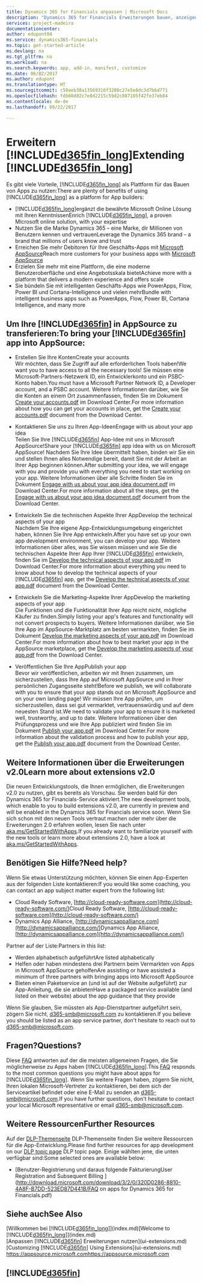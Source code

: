 ```yaml
---
title: Dynamics 365 for Financials anpassen | Microsoft Docs
description: "Dynamics 365 for Financials Erweiterungen bauen, anzeigen und fördern."
services: project-madeira
documentationcenter: 
author: edupont04
ms.service: dynamics365-financials
ms.topic: get-started-article
ms.devlang: na
ms.tgt_pltfrm: na
ms.workload: na
ms.search.keywords: app, add-in, manifest, customize
ms.date: 06/02/2017
ms.author: edupont
ms.translationtype: HT
ms.sourcegitcommit: c50aeb38a13569316f3208c27e5e8dc3d7b6d771
ms.openlocfilehash: fdb60d82c7e8d2215c59d2c087105f42fe37eb84
ms.contentlocale: de-de
ms.lasthandoff: 09/22/2017

---
```

# <a name="extending-included365finlongincludesd365finlongmdmd"></a><span data-ttu-id="d015c-103">Erweitern [!INCLUDE[d365fin_long](includes/d365fin_long_md.md)]</span><span class="sxs-lookup"><span data-stu-id="d015c-103">Extending [!INCLUDE[d365fin_long](includes/d365fin_long_md.md)]</span></span>
<span data-ttu-id="d015c-104">Es gibt viele Vorteile, [!INCLUDE[d365fin_long](includes/d365fin_long_md.md)] als Plattform für das Bauen von Apps zu nutzen:</span><span class="sxs-lookup"><span data-stu-id="d015c-104">There are plenty of benefits of using [!INCLUDE[d365fin_long](includes/d365fin_long_md.md)] as a platform for App builders:</span></span>

* <span data-ttu-id="d015c-105">[!INCLUDE[d365fin_long](includes/d365fin_long_md.md)]ergänzt die bewährte Microsoft Online Lösung mit Ihren Kenntnissen</span><span class="sxs-lookup"><span data-stu-id="d015c-105">Enrich [!INCLUDE[d365fin_long](includes/d365fin_long_md.md)], a proven Microsoft online solution, with your expertise</span></span>  
* <span data-ttu-id="d015c-106">Nutzen Sie die Marke Dynamics 365 – eine Marke, dir Millionen von Benutzern kennen und vertrauen</span><span class="sxs-lookup"><span data-stu-id="d015c-106">Leverage the Dynamics 365 brand – a brand that millions of users know and trust</span></span>  
* <span data-ttu-id="d015c-107">Erreichen Sie mehr Debitoren für Ihre Geschäfts-Apps mit [Microsoft AppSource](https://appsource.microsoft.com/)</span><span class="sxs-lookup"><span data-stu-id="d015c-107">Reach more customers for your business apps with [Microsoft AppSource](https://appsource.microsoft.com/)</span></span>  
* <span data-ttu-id="d015c-108">Erzielen Sie mehr mit eine Plattform, die eine moderne Benutzeroberfläche und eine Angebotsskala bietet</span><span class="sxs-lookup"><span data-stu-id="d015c-108">Achieve more with a platform that delivers a modern experience and offers scale</span></span>  
* <span data-ttu-id="d015c-109">Sie bündeln Sie mit intelligenten Geschäfts-Apps wie PowerApps, Flow, Power BI und Cortana-Intelligence und vielen mehr</span><span class="sxs-lookup"><span data-stu-id="d015c-109">Bundle with intelligent business apps such as PowerApps, Flow, Power BI, Cortana Intelligence, and many more</span></span>  

## <a name="to-bring-your-included365finincludesd365finmdmd-app-into-appsource"></a><span data-ttu-id="d015c-110">Um Ihre [!INCLUDE[d365fin](includes/d365fin_md.md)] in AppSource zu transferieren:</span><span class="sxs-lookup"><span data-stu-id="d015c-110">To bring your [!INCLUDE[d365fin](includes/d365fin_md.md)] app into AppSource:</span></span>
+ <span data-ttu-id="d015c-111">Erstellen Sie Ihre Konten</span><span class="sxs-lookup"><span data-stu-id="d015c-111">Create your accounts</span></span>  
<span data-ttu-id="d015c-112">Wir möchten, dass Sie Zugriff auf alle erforderlichen Tools haben!</span><span class="sxs-lookup"><span data-stu-id="d015c-112">We want you to have access to all the necessary tools!</span></span> <span data-ttu-id="d015c-113">Sie müssen eine Microsoft-Partners-Netzwerk ID, ein Entwicklerkonto und ein PSBC-Konto haben.</span><span class="sxs-lookup"><span data-stu-id="d015c-113">You must have a Microsoft Partner Network ID, a Developer account, and a PSBC account.</span></span>
<span data-ttu-id="d015c-114">Weitere Informationen darüber, wie Sie die Konten an einem Ort zusammenfassen, finden Sie im Dokument [Create your accounts.pdf](https://go.microsoft.com/fwlink/?linkid=841514) im Download Center.</span><span class="sxs-lookup"><span data-stu-id="d015c-114">For more information about how you can get your accounts in place, get the [Create your accounts.pdf](https://go.microsoft.com/fwlink/?linkid=841514) document from the Download Center.</span></span>

+ <span data-ttu-id="d015c-115">Kontaktieren Sie uns zu Ihren App-Ideen</span><span class="sxs-lookup"><span data-stu-id="d015c-115">Engage with us about your app idea</span></span>  
<span data-ttu-id="d015c-116">Teilen Sie Ihre [!INCLUDE[d365fin](includes/d365fin_md.md)] App-Idee mit uns in Microsoft AppSource!</span><span class="sxs-lookup"><span data-stu-id="d015c-116">Share your [!INCLUDE[d365fin](includes/d365fin_md.md)] app idea with us on Microsoft AppSource!</span></span> <span data-ttu-id="d015c-117">Nachdem Sie Ihre Idee übermittelt haben, binden wir Sie ein und stellen Ihnen alles Notwendige bereit, damit Sie mit der Arbeit an Ihrer App beginnen können.</span><span class="sxs-lookup"><span data-stu-id="d015c-117">After submitting your idea, we will engage with you and provide you with everything you need to start working on your app.</span></span>
<span data-ttu-id="d015c-118">Weitere Informationen über alle Schritte finden Sie im Dokument [Engage with us about your app idea document.pdf](https://go.microsoft.com/fwlink/?linkid=841515) im Download Center.</span><span class="sxs-lookup"><span data-stu-id="d015c-118">For more information about all the steps, get the [Engage with us about your app idea document.pdf](https://go.microsoft.com/fwlink/?linkid=841515) document from the Download Center.</span></span>

+ <span data-ttu-id="d015c-119">Entwickeln Sie die technischen Aspekte Ihrer App</span><span class="sxs-lookup"><span data-stu-id="d015c-119">Develop the technical aspects of your app</span></span>    
<span data-ttu-id="d015c-120">Nachdem Sie Ihre eigene App-Entwicklungsumgebung eingerichtet haben, können Sie Ihre App entwickeln.</span><span class="sxs-lookup"><span data-stu-id="d015c-120">After you have set up your own app development environment, you can develop your app.</span></span>
<span data-ttu-id="d015c-121">Weitere Informationen über alles, was Sie wissen müssen und wie Sie die technischen Aspekte Ihrer App Ihrer [!INCLUDE[d365fin](includes/d365fin_md.md)] entwickeln, finden Sie im [Develop the technical aspects of your app.pdf](https://go.microsoft.com/fwlink/?linkid=841516) im Download Center.</span><span class="sxs-lookup"><span data-stu-id="d015c-121">For more information about everything you need to know about how to develop the technical aspects of your [!INCLUDE[d365fin](includes/d365fin_md.md)] app, get the [Develop the technical aspects of your app.pdf](https://go.microsoft.com/fwlink/?linkid=841516) document from the Download Center.</span></span>

+ <span data-ttu-id="d015c-122">Entwickeln Sie die Marketing-Aspekte Ihrer App</span><span class="sxs-lookup"><span data-stu-id="d015c-122">Develop the marketing aspects of your app</span></span>  
<span data-ttu-id="d015c-123">Die Funktionen und die Funktionalität Ihrer App reicht nicht, mögliche Käufer zu finden.</span><span class="sxs-lookup"><span data-stu-id="d015c-123">Simply listing your app's features and functionality will not convert prospects to buyers.</span></span> <span data-ttu-id="d015c-124">Weitere Informationen darüber, wie Sie Ihre App im AppSource-Marktplatz am besten vermarkten, finden Sie im Dokument [Develop the marketing aspects of your app.pdf](https://go.microsoft.com/fwlink/?linkid=841518) im Download Center.</span><span class="sxs-lookup"><span data-stu-id="d015c-124">For more information about how to best market your app in the AppSource marketplace, get the [Develop the marketing aspects of your app.pdf](https://go.microsoft.com/fwlink/?linkid=841518) from the Download Center.</span></span>

+ <span data-ttu-id="d015c-125">Veröffentlichen Sie Ihre App</span><span class="sxs-lookup"><span data-stu-id="d015c-125">Publish your app</span></span>  
<span data-ttu-id="d015c-126">Bevor wir veröffentlichen, arbeiten wir mit Ihnen zusammen, um sicherzustellen, dass Ihre App auf Microsoft AppSource und in Ihrer persönlichen Zugangsseite steht!</span><span class="sxs-lookup"><span data-stu-id="d015c-126">Before we publish, we will collaborate with you to ensure that your app stands out on Microsoft AppSource and on your own landing page!</span></span> <span data-ttu-id="d015c-127">Wir müssen Ihre App prüfen, um sicherzustellen, dass sei gut vermarktet, vertrauenswürdig und auf dem neuesten Stand ist.</span><span class="sxs-lookup"><span data-stu-id="d015c-127">We need to validate your app to ensure it is marketed well, trustworthy, and up to date.</span></span>
<span data-ttu-id="d015c-128">Weitere Informationen über den Prüfungsprozess und wie Ihre App publiziert wird finden Sie im Dokument [Publish your app.pdf](https://go.microsoft.com/fwlink/?linkid=841517) im Download Center.</span><span class="sxs-lookup"><span data-stu-id="d015c-128">For more information about the validation process and how to publish your app, get the [Publish your app.pdf](https://go.microsoft.com/fwlink/?linkid=841517) document from the Download Center.</span></span>

## <a name="learn-more-about-extensions-v20"></a><span data-ttu-id="d015c-129">Weitere Informationen über die Erweiterungen v2.0</span><span class="sxs-lookup"><span data-stu-id="d015c-129">Learn more about extensions v2.0</span></span>
<span data-ttu-id="d015c-130">Die neuen Entwicklungstools, die Ihnen ermöglichen, die Erweiterungen v2.0 zu nutzen, gibt es bereits als Vorschau. Sie werden bald für den Dynamics 365 for Financials-Service aktiviert.</span><span class="sxs-lookup"><span data-stu-id="d015c-130">The new development tools, which enable to you to build extensions v2.0, are currently in preview and will be enabled in the Dynamics 365 for Financials service soon.</span></span> <span data-ttu-id="d015c-131">Wenn Sie sich schon mit den neuen Tools vertraut machen oder mehr über die Erweiterungen 2.0 erfahren wollen, lesen Sie nach unter [aka.ms/GetStartedWithApps](http://aka.ms/GetStartedWithApps).</span><span class="sxs-lookup"><span data-stu-id="d015c-131">If you already want to familiarize yourself with the new tools or learn more about extensions 2.0, have a look at [aka.ms/GetStartedWithApps](http://aka.ms/GetStartedWithApps).</span></span>  

## <a name="need-help"></a><span data-ttu-id="d015c-132">Benötigen Sie Hilfe?</span><span class="sxs-lookup"><span data-stu-id="d015c-132">Need help?</span></span>
<span data-ttu-id="d015c-133">Wenn Sie etwas Unterstützung möchten, können Sie einen App-Experten aus der folgenden Liste kontaktieren:</span><span class="sxs-lookup"><span data-stu-id="d015c-133">If you would like some coaching, you can contact an app subject matter expert from the following list:</span></span>

* <span data-ttu-id="d015c-134">Cloud Ready Software, [http://cloud-ready-software.com](http://cloud-ready-software.com/)</span><span class="sxs-lookup"><span data-stu-id="d015c-134">Cloud Ready Software, [http://cloud-ready-software.com](http://cloud-ready-software.com/)</span></span>  
* <span data-ttu-id="d015c-135">Dynamics App Alliance, [http://dynamicsappalliance.com](http://dynamicsappalliance.com/)</span><span class="sxs-lookup"><span data-stu-id="d015c-135">Dynamics App Alliance, [http://dynamicsappalliance.com](http://dynamicsappalliance.com/)</span></span>

<span data-ttu-id="d015c-136">Partner auf der Liste:</span><span class="sxs-lookup"><span data-stu-id="d015c-136">Partners in this list:</span></span>

* <span data-ttu-id="d015c-137">Werden alphabetisch aufgeführt</span><span class="sxs-lookup"><span data-stu-id="d015c-137">Are listed alphabetically</span></span>  
* <span data-ttu-id="d015c-138">Helfen oder haben mindestens drei Partnern beim Vermarkten von Apps in Microsoft AppSource geholfen</span><span class="sxs-lookup"><span data-stu-id="d015c-138">Are assisting or have assisted a minimum of three partners with bringing apps into Microsoft AppSource</span></span>  
* <span data-ttu-id="d015c-139">Bieten einen Paketservice an (und ist auf der Website aufgeführt) zur App-Anleitung, die sie anbieten</span><span class="sxs-lookup"><span data-stu-id="d015c-139">Have a packaged service available (and listed on their website) about the app guidance that they provide</span></span>  

<span data-ttu-id="d015c-140">Wenn Sie glauben, Sie müssten als App-Dienstpartner aufgeführt sein, zögern Sie nicht, [d365-smb@microsoft.com](mailto:d365-smb@microsoft.com) zu kontaktieren.</span><span class="sxs-lookup"><span data-stu-id="d015c-140">If you believe you should be listed as an app service partner, don't hesitate to reach out to [d365-smb@microsoft.com](mailto:d365-smb@microsoft.com).</span></span>

## <a name="questions"></a><span data-ttu-id="d015c-141">Fragen?</span><span class="sxs-lookup"><span data-stu-id="d015c-141">Questions?</span></span>
<span data-ttu-id="d015c-142">Diese [FAQ](https://go.microsoft.com/fwlink/?linkid=841520) antworten auf der die meisten allgemeinen Fragen, die Sie möglicherweise zu Apps haben [!INCLUDE[d365fin_long](includes/d365fin_long_md.md)].</span><span class="sxs-lookup"><span data-stu-id="d015c-142">This [FAQ](https://go.microsoft.com/fwlink/?linkid=841520) responds to the most common questions you might have about apps for [!INCLUDE[d365fin_long](includes/d365fin_long_md.md)].</span></span> <span data-ttu-id="d015c-143">Wenn Sie weitere Fragen haben, zögern Sie nicht, Ihren lokalen Microsoft-Vertreter zu kontaktieren, bei dem sich der Serviceartikel befindet oder eine E-Mail zu senden an [d365-smb@microsoft.com](mailto:d365-smb@microsoft.com).</span><span class="sxs-lookup"><span data-stu-id="d015c-143">If you have further questions, don't hesitate to contact your local Microsoft representative or email [d365-smb@microsoft.com](mailto:d365-smb@microsoft.com).</span></span>

## <a name="further-resources"></a><span data-ttu-id="d015c-144">Weitere Ressourcen</span><span class="sxs-lookup"><span data-stu-id="d015c-144">Further Resources</span></span>
<span data-ttu-id="d015c-145">Auf der [DLP-Themenseite](https://mbspartner.microsoft.com/BFI/Topic/76) DLP-Themenseite finden Sie weitere Ressourcen für die App-Entwicklung.</span><span class="sxs-lookup"><span data-stu-id="d015c-145">Please find further resources for app development on our [DLP topic page](https://mbspartner.microsoft.com/BFI/Topic/76) DLP topic page.</span></span> <span data-ttu-id="d015c-146">Einige wählten jene, die unten verfügbar sind:</span><span class="sxs-lookup"><span data-stu-id="d015c-146">Some selected ones are available below:</span></span>
-   [<span data-ttu-id="d015c-147">Benutzer-Registrierung und daraus folgende Fakturierung</span><span class="sxs-lookup"><span data-stu-id="d015c-147">User Registration and Subsequent Billing </span></span>](http://download.microsoft.com/download/3/2/0/320D0286-8810-4A8F-B7DD-523ED87D441B/FAQ on apps for Dynamics 365 for Financials.pdf)



## <a name="see-also"></a><span data-ttu-id="d015c-148">Siehe auch</span><span class="sxs-lookup"><span data-stu-id="d015c-148">See Also</span></span>
<span data-ttu-id="d015c-149">[Willkommen bei [!INCLUDE[d365fin_long](includes/d365fin_long_md.md)]](index.md)</span><span class="sxs-lookup"><span data-stu-id="d015c-149">[Welcome to [!INCLUDE[d365fin_long](includes/d365fin_long_md.md)]](index.md)</span></span>  
<span data-ttu-id="d015c-150">[Anpassen [!INCLUDE[d365fin](includes/d365fin_md.md)] Erweiterungen nutzen](ui-extensions.md)</span><span class="sxs-lookup"><span data-stu-id="d015c-150">[Customizing [!INCLUDE[d365fin](includes/d365fin_md.md)] Using Extensions](ui-extensions.md)</span></span>  
[<span data-ttu-id="d015c-151">https://appsource.microsoft.com</span><span class="sxs-lookup"><span data-stu-id="d015c-151">https://appsource.microsoft.com</span></span>](https://appsource.microsoft.com/en-us/marketplace/apps?product=dynamics-365-for-financials&page=1)  

## [!INCLUDE[d365fin](includes/free_trial_md.md)]
